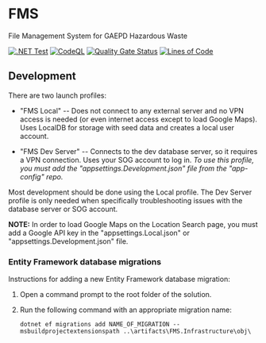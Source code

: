 # FMS

File Management System for GAEPD Hazardous Waste

[![.NET Test](https://github.com/gaepdit/fms/actions/workflows/dotnet-test.yml/badge.svg)](https://github.com/gaepdit/fms/actions/workflows/dotnet-test.yml)
[![CodeQL](https://github.com/gaepdit/fms/actions/workflows/codeql-analysis.yml/badge.svg)](https://github.com/gaepdit/fms/actions/workflows/codeql-analysis.yml)
[![Quality Gate Status](https://sonarcloud.io/api/project_badges/measure?project=gaepdit_FMS&metric=alert_status)](https://sonarcloud.io/summary/new_code?id=gaepdit_FMS)
[![Lines of Code](https://sonarcloud.io/api/project_badges/measure?project=gaepdit_FMS&metric=ncloc)](https://sonarcloud.io/summary/new_code?id=gaepdit_FMS)

## Development

There are two launch profiles:

* "FMS Local" -- Does not connect to any external server and no VPN access is needed (or even internet access except to load Google Maps). Uses LocalDB for storage with seed data and creates a local user account.

* "FMS Dev Server" -- Connects to the dev database server, so it requires a VPN connection. Uses your SOG account to log in. *To use this profile, you must add the "appsettings.Development.json" file from the "app-config" repo.*

Most development should be done using the Local profile. The Dev Server profile is only needed when specifically troubleshooting issues with the database server or SOG account.

**NOTE:** In order to load Google Maps on the Location Search page, you must add a Google API key in the "appsettings.Local.json" or "appsettings.Development.json" file.

### Entity Framework database migrations

Instructions for adding a new Entity Framework database migration:

1. Open a command prompt to the root folder of the solution.

2. Run the following command with an appropriate migration name:

   `dotnet ef migrations add NAME_OF_MIGRATION --msbuildprojectextensionspath ..\artifacts\FMS.Infrastructure\obj\`
